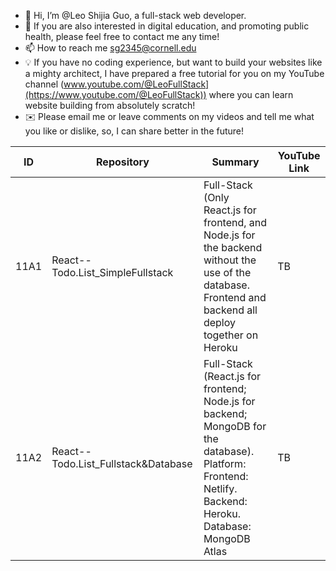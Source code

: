 - 👋 Hi, I’m @Leo Shijia Guo, a full-stack web developer.
- 👀 If you are also interested in digital education, and promoting public health,
      please feel free to contact me any time!
- 📫 How to reach me sg2345@cornell.edu 
- 💡 If you have no coding experience, but want to build your websites like a mighty architect, I have prepared a free tutorial for you on my YouTube channel (www.youtube.com/@LeoFullStack](https://www.youtube.com/@LeoFullStack)) where you can learn website building from absolutely scratch!
- ✉️ Please email me or leave comments on my videos and tell me what you like or dislike, so, I can share better in the future! 


|ID|Repository|Summary|YouTube Link|
|----------|----------|----------|----------|
|11A1|React--Todo.List_SimpleFullstack|Full-Stack (Only React.js for frontend, and Node.js for the backend without the use of the database. Frontend and backend all deploy together on Heroku | TB |
|11A2|React--Todo.List_Fullstack&Database|Full-Stack (React.js for frontend; Node.js for backend; MongoDB for the database). Platform: Frontend: Netlify. Backend: Heroku. Database: MongoDB Atlas| TB |

